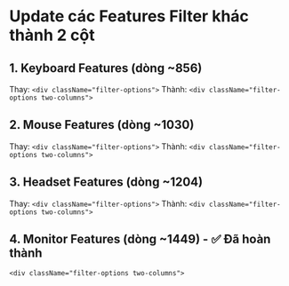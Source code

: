 # Update các Features Filter khác thành 2 cột

## 1. Keyboard Features (dòng ~856)
Thay: `<div className="filter-options">`
Thành: `<div className="filter-options two-columns">`

## 2. Mouse Features (dòng ~1030) 
Thay: `<div className="filter-options">`
Thành: `<div className="filter-options two-columns">`

## 3. Headset Features (dòng ~1204)
Thay: `<div className="filter-options">`
Thành: `<div className="filter-options two-columns">`

## 4. Monitor Features (dòng ~1449) - ✅ Đã hoàn thành
`<div className="filter-options two-columns">`
